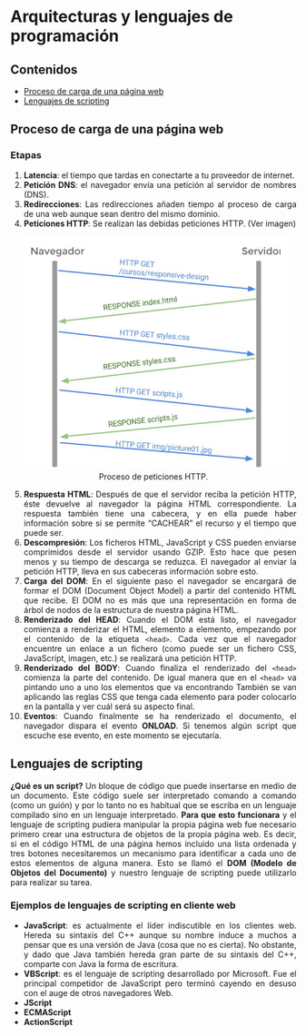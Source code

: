 # Arquitecturas y lenguajes de programación

<div align=justify>

## Contenidos
- [Proceso de carga de una página web](#proceso-de-carga-de-una-página-web)
- [Lenguajes de scripting](#lenguajes-de-scripting)

## Proceso de carga de una página web

### Etapas
1. __Latencia__: el tiempo que tardas en conectarte a tu proveedor de internet.
2. __Petición DNS__: el navegador envía una petición al servidor de nombres (DNS).
3. __Redirecciones__: Las redirecciones añaden tiempo al proceso de carga de una web aunque sean dentro del mismo dominio.
4. __Peticiones HTTP__: Se realizan las debidas peticiones HTTP. (Ver imagen)

<div align=center>
    <img src="./img/http-request-diagram.png" alt="http-request"/><br>
    Proceso de peticiones HTTP.
</div>

5. __Respuesta HTML__: Después de que el servidor reciba la petición HTTP, éste devuelve al navegador la página HTML correspondiente. La respuesta también tiene una cabecera, y en ella puede haber información sobre si se permite “CACHEAR” el recurso y el tiempo que puede ser.
6. __Descompresión__: Los ficheros HTML, JavaScript y CSS pueden enviarse comprimidos desde el servidor usando GZIP. Esto hace que pesen menos y su tiempo de descarga se reduzca. El navegador al enviar la petición HTTP, lleva en sus cabeceras información sobre esto.
7. __Carga del DOM__: En el siguiente paso el navegador se encargará de formar el DOM (Document Object Model) a partir del contenido HTML que recibe. El DOM no es más que una representación en forma de árbol de nodos de la estructura de nuestra página HTML.
8. __Renderizado del HEAD__: Cuando el DOM está listo, el navegador comienza a renderizar el HTML, elemento a elemento, empezando por el contenido de la etiqueta `<head>`. Cada vez que el navegador encuentre un enlace a un fichero (como puede ser un fichero CSS, JavaScript, imagen, etc.) se realizará una petición HTTP.
9. __Renderizado del BODY__: Cuando finaliza el renderizado del `<head>` comienza la parte del contenido. De igual manera que en el `<head>` va pintando uno a uno los elementos que va encontrando También se van aplicando las reglas CSS que tenga cada elemento para poder colocarlo en la pantalla y ver cuál será su aspecto final.
10. __Eventos__: Cuando finalmente se ha renderizado el documento, el navegador dispara el evento __ONLOAD__. Si tenemos algún script que escuche ese evento, en este momento se ejecutaría.

## Lenguajes de scripting

__¿Qué es un script?__ Un bloque de código que puede insertarse en medio de un documento. Este código suele ser interpretado comando a comando (como un guión) y por lo tanto no es
habitual que se escriba en un lenguaje compilado sino en un lenguaje interpretado. __Para que esto funcionara__ y el lenguaje de scripting pudiera manipular la propia página web fue necesario primero crear una estructura de objetos de la propia página web. Es decir, si en el código HTML de una página hemos incluido una lista ordenada y tres botones necesitaremos un mecanismo para identificar a cada uno de estos elementos de alguna manera. Esto se llamó el __DOM (Modelo de Objetos del Documento)__ y nuestro lenguaje de scripting puede utilizarlo para realizar su tarea.

### Ejemplos de lenguajes de scripting en cliente web

- __JavaScript__: es actualmente el líder indiscutible en los clientes web. Hereda su sintaxis del C++ aunque su nombre induce a muchos a pensar que es una versión de Java (cosa que no es cierta). No obstante, y dado que Java también hereda gran parte de su sintaxis del C++, comparte con Java la forma de escritura.
- __VBScript__: es el lenguaje de scripting desarrollado por Microsoft. Fue el principal competidor de JavaScript pero terminó cayendo en desuso con el auge de otros navegadores Web.
- __JScript__
- __ECMAScript__
- __ActionScript__

</div>
